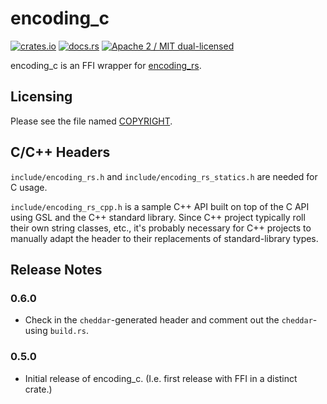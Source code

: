 # encoding_c

[![crates.io](https://meritbadge.herokuapp.com/encoding_rs)](https://crates.io/crates/encoding_c)
[![docs.rs](https://docs.rs/encoding_rs/badge.svg)](https://docs.rs/encoding_c/)
[![Apache 2 / MIT dual-licensed](https://img.shields.io/badge/license-Apache%202%20%2F%20MIT-blue.svg)](https://github.com/hsivonen/encoding_c/blob/master/COPYRIGHT)

encoding_c is an FFI wrapper for [encoding_rs](https://github.com/hsivonen/encoding_rs).

## Licensing

Please see the file named
[COPYRIGHT](https://github.com/hsivonen/encoding_c/blob/master/COPYRIGHT).

## C/C++ Headers

`include/encoding_rs.h` and `include/encoding_rs_statics.h` are needed for C
usage.

`include/encoding_rs_cpp.h` is a sample C++ API built on top of the C API using
GSL and the C++ standard library. Since C++ project typically roll their own
string classes, etc., it's probably necessary for C++ projects to manually
adapt the header to their replacements of standard-library types.

## Release Notes

### 0.6.0

* Check in the `cheddar`-generated header and comment out the `cheddar`-using
  `build.rs`.

### 0.5.0

* Initial release of encoding_c. (I.e. first release with FFI in a distinct
  crate.)

